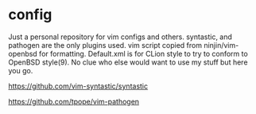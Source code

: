# config
Just a personal repository for vim configs and others. syntastic, and pathogen are the only plugins used. vim script copied from ninjin/vim-openbsd for formatting. Default.xml is for CLion style to try to conform to OpenBSD style(9). No clue who else would want to use my stuff but here you go.

https://github.com/vim-syntastic/syntastic

https://github.com/tpope/vim-pathogen
